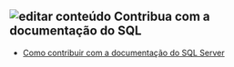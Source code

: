## <a name="edit-contentmediaedit-topic-pencilpng-contribute-sql-documentation"></a>![editar conteúdo](../media/edit-topic-pencil.png) Contribua com a documentação do SQL

- [Como contribuir com a documentação do SQL Server](https://docs.microsoft.com/sql/sql-server/sql-server-docs-contribute)